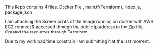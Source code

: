 This Repo contains 4 files. Docker File , main.tf(Terraform), index.js, package.json

I am attaching the Screen prints of the Image running on docker with AWS EC2 connect & accessed through the public Ip address in the Zip file.
Created the resources through Terraform.

Due to my workload/time constrain I am submitting it at the last moment.
